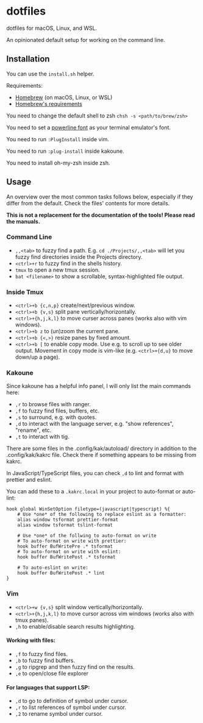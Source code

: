 # dotfiles

dotfiles for macOS, Linux, and WSL.

An opinionated default setup for working on the command line.

## Installation

You can use the `install.sh` helper.

Requirements:
* [Homebrew](https://docs.brew.sh/Installation) (on macOS, Linux, or WSL)
* [Homebrew's requirements](https://docs.brew.sh/Installation)

You need to change the default shell to zsh `chsh -s <path/to/brew/zsh>`

You need to set a [powerline font](https://github.com/powerline/fonts) as your terminal emulator's font.

You need to run `:PlugInstall` inside vim.

You need to run `:plug-install` inside kakoune.

You need to install oh-my-zsh inside zsh.

## Usage

An overview over the most common tasks follows below, especially if they differ from the default. Check the files' contents for more details.

**This is not a replacement for the documentation of the tools! Please read the manuals.**

### Command Line

* `,,<tab>` to fuzzy find a path. E.g. `cd ./Projects/,,<tab>` will let you fuzzy find directories inside the Projects directory.
* `<ctrl>+r` to fuzzy find in the shells history.
* `tmux` to open a new tmux session.
* `bat <filename>` to show a scrollable, syntax-highlighted file output.

### Inside Tmux

* `<ctrl>+b {c,n,p}` create/next/previous window.
* `<ctrl>+b {v,s}` split pane vertically/horizontally.
* `<ctrl>+{h,j,k,l}` to move curser across panes (works also with vim windows).
* `<ctrl>+b z` to (un)zoom the current pane.
* `<ctrl>+b {<,>}` resize panes by fixed amount.
* `<ctrl>+b [` to enable copy mode. Use e.g. to scroll up to see older output. Movement in copy mode is vim-like (e.g. `<ctrl>+{d,u}` to move down/up a page).

### Kakoune

Since kakoune has a helpful info panel, I will only list the main commands here:

* `,r` to browse files with ranger.
* `,f` to fuzzy find files, buffers, etc.
* `,s` to surround, e.g. with quotes.
* `,d` to interact with the language server, e.g. "show references", "rename", etc.
* `,t` to interact with tig.

There are some files in the .config/kak/autoload/ directory in addition to the .config/kak/kakrc file.
Check there if something appears to be missing from kakrc.

In JavaScript/TypeScript files, you can check `,d` to lint and format with prettier and eslint.

You can add these to a `.kakrc.local` in your project to auto-format or auto-lint:

``` kak
hook global WinSetOption filetype=(javascript|typescript) %{
    # Use *one* of the following to replace eslint as a formatter:
    alias window tsformat prettier-format
    alias window tsformat tslint-format

    # Use *one* of the follwing to auto-format on write
    # To auto-format on write with prettier:
    hook buffer BufWritePre .* tsformat
    # To auto-format on write with eslint:
    hook buffer BufWritePost .* tsformat

    # To auto-eslint on write:
    hook buffer BufWritePost .* lint
}
```

### Vim

* `<ctrl>+w {v,s}` split window vertically/horizontally.
* `<ctrl>+{h,j,k,l}` to move cursor across vim windows (works also with tmux panes).
* `,h` to enable/disable search results highlighting.

#### Working with files:

* `,f` to fuzzy find files.
* `,b` to fuzzy find buffers.
* `,g` to ripgrep and then fuzzy find on the results.
* `,e` to open/close file explorer

#### For languages that support LSP:

* `,d` to go to definition of symbol under cursor.
* `,r` to list references of symbol under cursor.
* `,2` to rename symbol under cursor.
